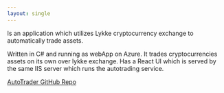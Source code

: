 ```yaml
---
layout: single
---
```


Is an application which utilizes Lykke cryptocurrency exchange to automatically trade assets.

Written in C# and running as webApp on Azure. It trades cryptocurrencies assets on its own over lykke exchange.
Has a React UI which is served by the same IIS server which runs the autotrading service. 

[AutoTrader GitHub Repo](https://github.com/joelnewcom/AutoTrader)
 